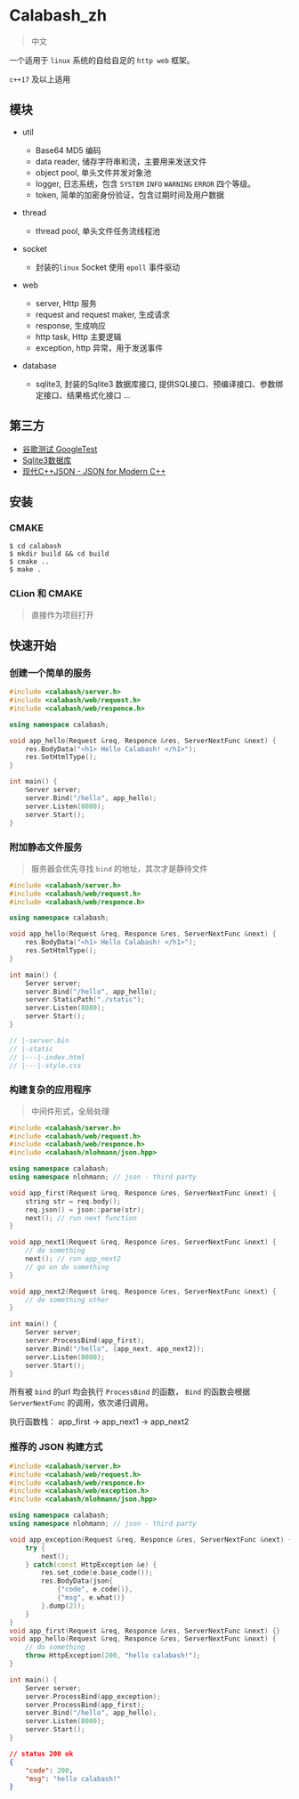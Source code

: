# Calabash_zh

> 中文

一个适用于 `linux` 系统的自给自足的 `http web` 框架。

`c++17` 及以上适用

## 模块

* util

  * Base64 MD5 编码
  * data reader, 储存字符串和流，主要用来发送文件
  * object pool, 单头文件并发对象池
  * logger, 日志系统，包含 `SYSTEM` `INFO` `WARNING` `ERROR` 四个等级。
  * token, 简单的加密身份验证，包含过期时间及用户数据

* thread

  * thread pool, 单头文件任务流线程池

* socket

  * 封装的`linux` Socket 使用 `epoll` 事件驱动

* web

  * server, Http 服务
  * request and request maker, 生成请求
  * response, 生成响应
  * http task, Http 主要逻辑
  * exception, http 异常，用于发送事件

* database

  * sqlite3, 封装的Sqlite3 数据库接口, 提供SQL接口、预编译接口、参数绑定接口、结果格式化接口 ...

  

## 第三方

*  [谷歌测试 GoogleTest](https://github.com/google/googletest)
*  [Sqlite3数据库](https://sqlite.org)
*  [现代C++JSON - JSON for Modern C++](https://github.com/nlohmann/json)



## 安装

### CMAKE

``` shell
$ cd calabash
$ mkdir build && cd build
$ cmake ..
$ make .
```

### CLion 和 CMAKE

> 直接作为项目打开



## 快速开始

### 创建一个简单的服务

``` c++
#include <calabash/server.h>
#include <calabash/web/request.h>
#include <calabash/web/responce.h>

using namespace calabash;

void app_hello(Request &req, Responce &res, ServerNextFunc &next) {
    res.BodyData("<h1> Hello Calabash! </h1>");
    res.SetHtmlType();
}

int main() {
    Server server;
    server.Bind("/hello", app_hello);
    server.Listen(8080);
    server.Start();
}
```



### 附加静态文件服务

> 服务器会优先寻找 `bind` 的地址，其次才是静待文件

``` c++
#include <calabash/server.h>
#include <calabash/web/request.h>
#include <calabash/web/responce.h>

using namespace calabash;

void app_hello(Request &req, Responce &res, ServerNextFunc &next) {
    res.BodyData("<h1> Hello Calabash! </h1>");
    res.SetHtmlType();
}

int main() {
    Server server;
    server.Bind("/hello", app_hello);
    server.StaticPath("./static");
    server.Listen(8080);
    server.Start();
}

// |-server.bin
// |-static
// |---|-index.html
// |---|-style.css
```



### 构建复杂的应用程序

> 中间件形式，全局处理

``` c++
#include <calabash/server.h>
#include <calabash/web/request.h>
#include <calabash/web/responce.h>
#include <calabash/nlohmann/json.hpp>

using namespace calabash;
using namespace nlohmann; // json - third party

void app_first(Request &req, Responce &res, ServerNextFunc &next) {
	string str = req.body();
    req.json() = json::parse(str);
    next();	// run next function
}

void app_next1(Request &req, Responce &res, ServerNextFunc &next) {
	// do something
    next();	// run app_next2
    // go on do something
}

void app_next2(Request &req, Responce &res, ServerNextFunc &next) {
	// do something other
}

int main() {
    Server server;
    server.ProcessBind(app_first);
    server.Bind("/hello", {app_next, app_next2});
    server.Listen(8080);
    server.Start();
}
```

所有被 `bind` 的url 均会执行 `ProcessBind` 的函数， `Bind` 的函数会根据 `ServerNextFunc` 的调用，依次递归调用。

执行函数栈： app_first -> app_next1 -> app_next2



### 推荐的 JSON 构建方式

``` c++
#include <calabash/server.h>
#include <calabash/web/request.h>
#include <calabash/web/responce.h>
#include <calabash/web/exception.h>
#include <calabash/nlohmann/json.hpp>

using namespace calabash;
using namespace nlohmann; // json - third party

void app_exception(Request &req, Responce &res, ServerNextFunc &next) {
    try {
        next();
    } catch(const HttpException &e) {
        res.set_code(e.base_code());
        res.BodyData(json{
            {"code", e.code()},
            {"msg", e.what()}
        }.dump(2));
    }
}
void app_first(Request &req, Responce &res, ServerNextFunc &next) {}
void app_hello(Request &req, Responce &res, ServerNextFunc &next) {
    // do something
    throw HttpException(200, "hello calabash!");
}

int main() {
    Server server;
    server.ProcessBind(app_exception);
    server.ProcessBind(app_first);
    server.Bind("/hello", app_hello);
    server.Listen(8080);
    server.Start();
}
```

``` json
// status 200 ok
{
    "code": 200,
    "msg": "hello calabash!"
}
```



